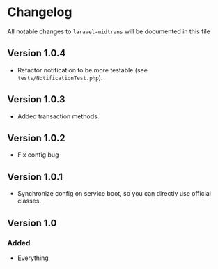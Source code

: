 # Changelog

All notable changes to `laravel-midtrans` will be documented in this file

## Version 1.0.4

* Refactor notification to be more testable (see `tests/NotificationTest.php`).

## Version 1.0.3

* Added transaction methods.

## Version 1.0.2

* Fix config bug

## Version 1.0.1

* Synchronize config on service boot, so you can directly use official classes.

## Version 1.0

### Added

* Everything
